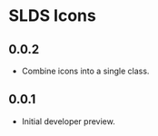 # SLDS Icons

## 0.0.2

- Combine icons into a single class.

## 0.0.1

- Initial developer preview.
